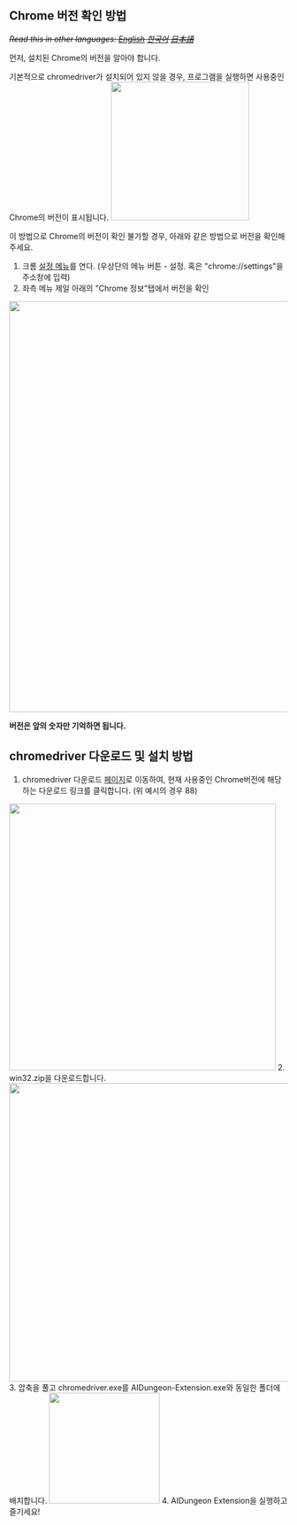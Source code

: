 ## Chrome 버전 확인 방법
~~*Read this in other languages: [English](https://github.com/hisacat/AIDungeon-Extension/blob/master/Documents/Install_chromedriver.md) [한국어](https://github.com/hisacat/AIDungeon-Extension/blob/master/Documents/Install_chromedriver.ko.md) [日本語](https://github.com/hisacat/AIDungeon-Extension/blob/master/Documents/Install_chromedriver.ja.md)*~~

먼저, 설치된 Chrome의 버전을 알아야 합니다.

기본적으로 chromedriver가 설치되어 있지 않을 경우, 프로그램을 실행하면 사용중인 Chrome의 버전이 표시됩니다.
<img src="https://user-images.githubusercontent.com/17191898/105821017-adab9580-5ffd-11eb-8d20-05d802d3d024.png" width="250"/>


이 방법으로 Chrome의 버전이 확인 불가할 경우, 아래와 같은 방법으로 버전을 확인해 주세요.

1. 크롬 [설정 메뉴](chrome://settings)를 연다. (우상단의 메뉴 버튼 - 설정. 혹은 "chrome://settings"을 주소창에 입력)
2. 좌측 메뉴 제일 아래의 "Chrome 정보"탭에서 버전을 확인

<img width="742" src="https://user-images.githubusercontent.com/17191898/105823349-64107a00-6000-11eb-9c66-f3c557fa8a08.png">

**버전은 앞의 숫자만 기억하면 됩니다.**

## chromedriver 다운로드 및 설치 방법
1. chromedriver 다운로드 [페이지](https://chromedriver.chromium.org/downloads)로 이동하여, 현재 사용중인 Chrome버전에 해당하는 다운로드 링크를 클릭합니다. (위 예시의 경우 88)
<img width="482" src="https://user-images.githubusercontent.com/17191898/105823759-e305b280-6000-11eb-954d-b8eaaf995743.png">
2. win32.zip을 다운로드합니다.
<img width="539" src="https://user-images.githubusercontent.com/17191898/105824348-91115c80-6001-11eb-9085-446a810240f9.png">
3. 압축을 풀고 chromedriver.exe를 AIDungeon-Extension.exe와 동일한 폴더에 배치합니다.
<img width="200" src="https://user-images.githubusercontent.com/17191898/105824936-5825b780-6002-11eb-846f-65ca59b4b3a4.png">
4. AIDungeon Extension을 실행하고 즐기세요!